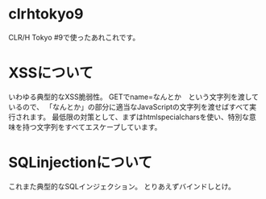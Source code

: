 # clrhtokyo9
CLR/H Tokyo #9で使ったあれこれです。

# XSSについて
いわゆる典型的なXSS脆弱性。
GETでname=なんとか　という文字列を渡しているので、
「なんとか」の部分に適当なJavaScriptの文字列を渡せばすべて実行されます。
最低限の対策として、まずはhtmlspecialcharsを使い、特別な意味を持つ文字列をすべてエスケープしています。

# SQLinjectionについて
これまた典型的なSQLインジェクション。
とりあえずバインドしとけ。